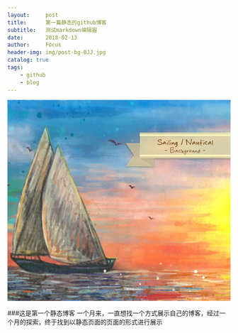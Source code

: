```yaml
---
layout:     post
title:      第一篇静态的github博客
subtitle:   测试markdown编辑器
date:       2018-02-13
author:     Focus
header-img: img/post-bg-BJJ.jpg
catalog: true
tags:
    - github  
    - blog
---
```





![印象派](img/39424.jpg)


 ###这是第一个静态博客
一个月来，一直想找一个方式展示自己的博客，经过一个月的探索，终于找到以静态页面的页面的形式进行展示
